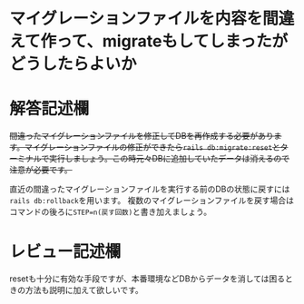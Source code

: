 # マイグレーションファイルを内容を間違えて作って、migrateもしてしまったがどうしたらよいか
# 解答記述欄

~~間違ったマイグレーションファイルを修正してDBを再作成する必要があります。マイグレーションファイルの修正ができたら```rails db:migrate:reset```とターミナルで実行しましょう。この時元々DBに追加していたデータは消えるので注意が必要です。~~

直近の間違ったマイグレーションファイルを実行する前のDBの状態に戻すには```rails db:rollback```を用います。
複数のマイグレーションファイルを戻す場合はコマンドの後ろに```STEP=n(戻す回数)```と書き加えましょう。



# レビュー記述欄
resetも十分に有効な手段ですが、本番環境などDBからデータを消しては困るときの方法も説明に加えて欲しいです。